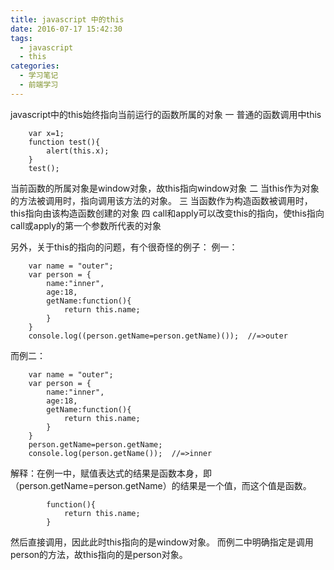 ```yaml
---
title: javascript 中的this
date: 2016-07-17 15:42:30
tags: 
  - javascript
  - this
categories:
  - 学习笔记
  - 前端学习
---
```

javascript中的this始终指向当前运行的函数所属的对象
一 普通的函数调用中this

	 	var x=1;
		function test(){
			alert(this.x);
		}
		test();
当前函数的所属对象是window对象，故this指向window对象
二 当this作为对象的方法被调用时，指向调用该方法的对象。
三 当函数作为构造函数被调用时，this指向由该构造函数创建的对象
四 call和apply可以改变this的指向，使this指向call或apply的第一个参数所代表的对象

另外，关于this的指向的问题，有个很奇怪的例子：
例一：

		var name = "outer";
		var person = {
			name:"inner",
			age:18,
			getName:function(){
				return this.name;
			}
		}
		console.log((person.getName=person.getName)());  //=>outer
而例二：

		var name = "outer";
		var person = {
			name:"inner",
			age:18,
			getName:function(){
				return this.name;
			}
		}
		person.getName=person.getName;
		console.log(person.getName());  //=>inner

解释：在例一中，赋值表达式的结果是函数本身，即（person.getName=person.getName）的结果是一个值，而这个值是函数。

			function(){
				return this.name;
			}
			
然后直接调用，因此此时this指向的是window对象。
而例二中明确指定是调用person的方法，故this指向的是person对象。